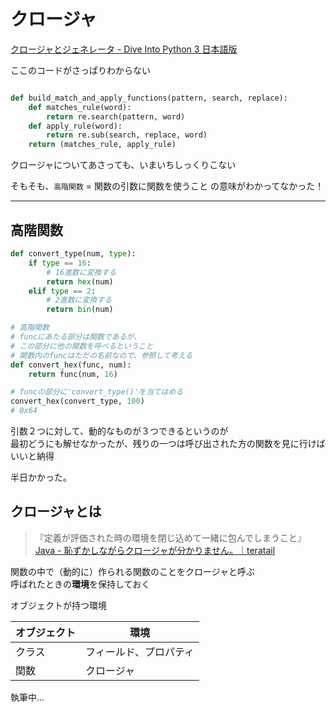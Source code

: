 # クロージャ

[クロージャとジェネレータ - Dive Into Python 3 日本語版](http://diveintopython3-ja.rdy.jp/generators.html)

ここのコードがさっぱりわからない

```py

def build_match_and_apply_functions(pattern, search, replace):
    def matches_rule(word):
        return re.search(pattern, word)
    def apply_rule(word):
        return re.sub(search, replace, word)
    return (matches_rule, apply_rule)
```

クロージャについてあさっても、いまいちしっくりこない

そもそも、`高階関数` = 関数の引数に関数を使うこと  の意味がわかってなかった！

----

## 高階関数

```py
def convert_type(num, type):
    if type == 16:
        # 16進数に変換する
        return hex(num)
    elif type == 2:
        # 2進数に変換する
        return bin(num)

# 高階関数
# funcにあたる部分は関数であるが、
# この部分に他の関数を呼べるということ
# 関数内のfuncはただの名前なので、参照して考える
def convert_hex(func, num):
    return func(num, 16)

# funcの部分に'convert_type()'を当てはめる
convert_hex(convert_type, 100)
# 0x64

```

引数２つに対して、動的なものが３つできるというのが  
最初どうにも解せなかったが、残りの一つは呼び出された方の関数を見に行けばいいと納得

半日かかった。

## クロージャとは

>『定義が評価された時の環境を閉じ込めて一緒に包んでしまうこと』  
[Java - 恥ずかしながらクロージャが分かりません。｜teratail](https://teratail.com/questions/41031)

関数の中で（動的に）作られる関数のことをクロージャと呼ぶ  
呼ばれたときの**環境**を保持しておく

オブジェクトが持つ環境

|オブジェクト|環境|
|-|-|
|クラス|フィールド、プロパティ|
|関数|クロージャ|

執筆中...
